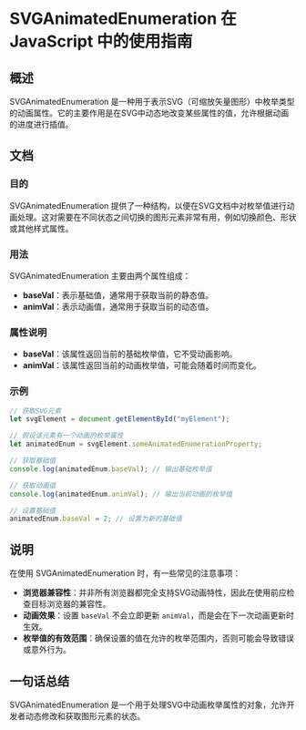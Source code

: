 <!--
Meta Description: # SVGAnimatedEnumeration 在 JavaScript 中的使用指南 ## 概述 SVGAnimatedEnumeration 是一种用于表示SVG（可缩放矢量图形）中枚举类型的动画属性。它的主要作用是在SVG中动态地改变某些属性的值，允许根据动画的进度进行插值。 ## 文档 #...
Meta Keywords: svganimatedenumeration, baseval, animval, animatedenum, javascript
-->

# SVGAnimatedEnumeration 在 JavaScript 中的使用指南

## 概述
SVGAnimatedEnumeration 是一种用于表示SVG（可缩放矢量图形）中枚举类型的动画属性。它的主要作用是在SVG中动态地改变某些属性的值，允许根据动画的进度进行插值。

## 文档
### 目的
SVGAnimatedEnumeration 提供了一种结构，以便在SVG文档中对枚举值进行动画处理。这对需要在不同状态之间切换的图形元素非常有用，例如切换颜色、形状或其他样式属性。

### 用法
SVGAnimatedEnumeration 主要由两个属性组成：
- **baseVal**：表示基础值，通常用于获取当前的静态值。
- **animVal**：表示动画值，通常用于获取当前的动态值。

### 属性说明
- **baseVal**：该属性返回当前的基础枚举值，它不受动画影响。
- **animVal**：该属性返回当前的动画枚举值，可能会随着时间而变化。

### 示例
```javascript
// 获取SVG元素
let svgElement = document.getElementById("myElement");

// 假设该元素有一个动画的枚举属性
let animatedEnum = svgElement.someAnimatedEnumerationProperty;

// 获取基础值
console.log(animatedEnum.baseVal); // 输出基础枚举值

// 获取动画值
console.log(animatedEnum.animVal); // 输出当前动画的枚举值

// 设置基础值
animatedEnum.baseVal = 2; // 设置为新的基础值
```

## 说明
在使用 SVGAnimatedEnumeration 时，有一些常见的注意事项：
- **浏览器兼容性**：并非所有浏览器都完全支持SVG动画特性，因此在使用前应检查目标浏览器的兼容性。
- **动画效果**：设置 `baseVal` 不会立即更新 `animVal`，而是会在下一次动画更新时生效。
- **枚举值的有效范围**：确保设置的值在允许的枚举范围内，否则可能会导致错误或意外行为。

## 一句话总结
SVGAnimatedEnumeration 是一个用于处理SVG中动画枚举属性的对象，允许开发者动态修改和获取图形元素的状态。